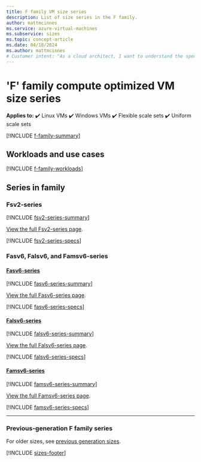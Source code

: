 ```yaml
---
title: F family VM size series
description: List of size series in the F family.
author: mattmcinnes
ms.service: azure-virtual-machines
ms.subservice: sizes
ms.topic: concept-article
ms.date: 04/18/2024
ms.author: mattmcinnes
# Customer intent: "As a cloud architect, I want to understand the specifications and use cases for the F family of compute optimized VM sizes, so that I can select the most appropriate VM series for my workload requirements."
---
```


# 'F' family compute optimized VM size series

**Applies to:** :heavy_check_mark: Linux VMs :heavy_check_mark: Windows VMs :heavy_check_mark: Flexible scale sets :heavy_check_mark: Uniform scale sets

[!INCLUDE [f-family-summary](./includes/f-family-summary.md)]

## Workloads and use cases

[!INCLUDE [f-family-workloads](./includes/f-family-workloads.md)]

## Series in family

### Fsv2-series
[!INCLUDE [fsv2-series-summary](./includes/fsv2-series-summary.md)]

[View the full Fsv2-series page](./fsv2-series.md).

[!INCLUDE [fsv2-series-specs](./includes/fsv2-series-specs.md)]


### Fasv6, Falsv6, and Famsv6-series
#### [Fasv6-series](#tab/fasv6)
[!INCLUDE [fasv6-series-summary](./includes/fasv6-series-summary.md)]

[View the full Fasv6-series page](./fasv6-series.md).

[!INCLUDE [fasv6-series-specs](./includes/fasv6-series-specs.md)]

#### [Falsv6-series](#tab/falsv6)
[!INCLUDE [falsv6-series-summary](./includes/falsv6-series-summary.md)]

[View the full Falsv6-series page](./falsv6-series.md).

[!INCLUDE [falsv6-series-specs](./includes/falsv6-series-specs.md)]

#### [Famsv6-series](#tab/famsv6)
[!INCLUDE [famsv6-series-summary](./includes/famsv6-series-summary.md)]

[View the full Famsv6-series page](./famsv6-series.md).

[!INCLUDE [famsv6-series-specs](./includes/famsv6-series-specs.md)]

---

### Previous-generation F family series
For older sizes, see [previous generation sizes](../previous-gen-sizes-list.md#compute-optimized-previous-gen-sizes).

[!INCLUDE [sizes-footer](../includes/sizes-footer.md)]
